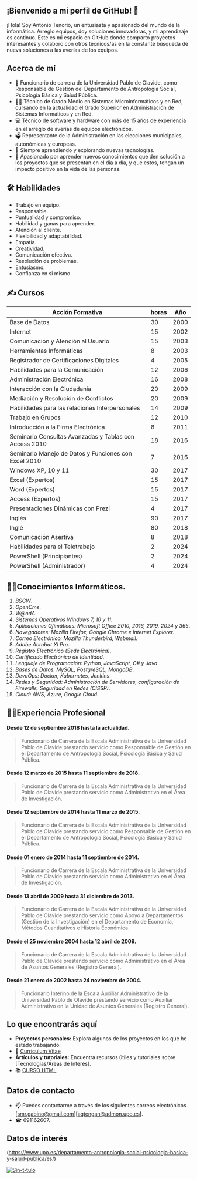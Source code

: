 ## ¡Bienvenido a mi perfil de GitHub! 👋

¡Hola! Soy Antonio Tenorio, un entusiasta y apasionado del mundo de la informática. Arreglo equipos, doy soluciones innovadoras, y mi aprendizaje es continuo. Este es mi espacio en GitHub donde comparto proyectos interesantes y colaboro con otros técnicos/as en la constante búsqueda de nueva soluciones a las averías de los equipos.

## Acerca de mí

- 💼 Funcionario de carrera de la Universidad Pablo de Olavide, como Responsable de Gestión del Departamento de Antropología Social, Psicología Básica y Salud Pública.
- 👨‍🎓 Técnico de Grado Medio en Sistemas Microinformáticos y en Red, cursando en la actualidad el Grado Superior en Administración de Sistemas Informáticos y en Red. 
- 💻 Técnico de software y hardware con más de 15 años de experiencia en el arreglo de averías de equipos electrónicos.
- 🗳  Representante de la Administración en las elecciones municipales, autonómicas y europeas.
- 🌱 Siempre aprendiendo y explorando nuevas tecnologías.
- 🚀 Apasionado por aprender nuevos conocimientos que den solución a los proyectos que se presentan en el día a día, y que estos, tengan un impacto positivo en la vida de las personas.

## 🛠️ Habilidades
- Trabajo en equipo.
- Responsable.
- Puntualidad y compromiso.
- Habilidad  y ganas para aprender.
- Atención al cliente.
- Flexibilidad y adaptabilidad.
- Empatía.
- Creatividad.
- Comunicación efectiva.
- Resolución de problemas.
- Entusiasmo.
- Confianza en si mismo.
  
## ✍ Cursos

|      Acción Formativa                                               | horas | Año  |
|---------------------------------------------------------------------|-------|------|
| Base de Datos                                                       |   30  | 2000 |      
| Internet                                                            |   15  | 2002 |
| Comunicación y Atención al Usuario                                  |   15  | 2003 |
| Herramientas Informáticas                                           |   8   | 2003 |
| Registrador de Certificaciones Digitales                            |   4   | 2005 |
| Habilidades para la Comunicación                                    |   12  | 2006 |
| Administración Electrónica                                          |   16  | 2008 |
| Interacción con la Ciudadania                                       |   20  | 2009 |
| Mediación y Resolución de Conflictos                                |   20  | 2009 |
| Habilidades para las relaciones Interpersonales                     |   14  | 2009 |
| Trabajo en Grupos                                                   |   12  | 2010 |
| Introducción a la Firma Electrónica                                 |   8   | 2011 |
| Seminario Consultas Avanzadas y Tablas con Access 2010              |   18  | 2016 |
| Seminario Manejo de Datos y Funciones con Excel 2010                |   7   | 2016 |
| Windows XP, 10 y 11                                                 |   30  | 2017 |
| Excel (Expertos)                                                    |   15  | 2017 |
| Word (Expertos)                                                     |   15  | 2017 |
| Access (Expertos)                                                   |   15  | 2017 |     
| Presentaciones Dinámicas con Prezi                                  |   4   | 2017 |
| Inglés                                                              |   90  | 2017 |
| Inglé                                                               |   80  | 2018 |
| Comunicación Asertiva                                               |   8   | 2018 |
| Habilidades para el Teletrabajo                                     |   2   | 2024 | 
| PowerShell (Principiantes)                                          |   2   | 2024 |
| PowerShell (Administrador)                                          |   4   | 2024 | 

## 🧑‍💻Conocimientos Informáticos.
1. *BSCW*.
2. *OpenCms*.
3. *W@ndA*.
4. *Sistemas Operativos Windows 7, 10 y 11*.
5. *Aplicaciones Ofimáticas: Microsoft Office 2010, 2016, 2019, 2024 y 365*.
6. *Navegadores: Mozilla Firefox, Google Chrome e Internet Explorer*.
7. *Correo Electrónico: Mozilla Thunderbird, Webmail*.
8. *Adobe Acrobat XI Pro*.
9. *Registro Electrónico (Sede Electrónica)*.
10. *Certificado Electrónico de Identidad*.
11. *Lenguaje de Programación: Python, JavaScript, C# y Java*.
12. *Bases de Datos: MySQL, PostgreSQL, MongoDB*.
13. *DevoOps: Docker, Kubernetes, Jenkins*.
14. *Redes y Seguridad: Administración de Servidores, configuración de Firewalls, Seguridad en Redes (CISSP)*.
15. *Cloud: AWS, Azure, Google Cloud*.

## 🧑‍🔧Experiencia Profesional
#### Desde 12 de septiembre 2018 hasta la actualidad.
> Funcionario de Carrera de la Escala Administrativa de la Universidad Pablo de Olavide prestando servicio como Responsable de Gestión en el Departamento de Antropología Social, Psicología Básica y Salud Pública.
#### Desde 12 marzo de 2015 hasta 11 septiembre de 2018.
> Funcionario de Carrera de la Escala Administrativa de la Universidad Pablo de Olavide prestando servicio como Administrativo en el Área de Investigación.
#### Desde 12 septiembre de 2014 hasta 11 marzo de 2015.
>  Funcionario de Carrera de la Escala Administrativa de la Universidad Pablo de Olavide prestando servicio como Responsable de Gestión en el Departamento de Antropología Social, Psicología Básica y Salud Pública.
#### Desde 01 enero de 2014 hasta 11 septiembre de 2014.
> Funcionario de Carrera de la Escala Administrativa de la Universidad Pablo de Olavide prestando servicio como Administrativo en el Área de Investigación.
#### Desde 13 abril de 2009 hasta 31 diciembre de 2013.
> Funcionario de Carrera de la Escala Administrativa de la Universidad Pablo de Olavide prestando servicio como Apoyo a Departamentos (Gestión de la Investigación) en el Departamento de Economía, Métodos Cuantitativos e Historia Económica.
#### Desde el 25 noviembre 2004 hasta 12 abril de 2009.
> Funcionario de Carrera de la Escala Administrativa de la Universidad Pablo de Olavide prestando servicio como Administrativo en el Área de Asuntos Generales (Registro General).
#### Desde 21 enero de 2002 hasta 24 noviembre de 2004.
> Funcionario Interino de la Escala Auxiliar Administrativo de la Universidad Pablo de Olavide prestando servicio como Auxiliar Administrativo en la Unidad de Asuntos Generales (Registro General).
## Lo que encontrarás aquí

- **Proyectos personales:** Explora algunos de los proyectos en los que he estado trabajando.
- 📙  [Currículum Vitae](Memoria_Dpto_ASPBSP.pdf)
- **Artículos y tutoriales:** Encuentra recursos útiles y tutoriales sobre [Tecnologías/Áreas de Interés].
- 📚  [CURSO HTML](HTML_basico.pdf)


## Datos de contacto

- 📫 Puedes contactarme a través de los siguientes correos electrónicos [smr.gabino@gmail.com][agtengan@admon.upo.es].
- ☎  691162607.

## Datos de interés

(https://www.upo.es/departamento-antropologia-social-psicologia-basica-y-salud-publica/es/)

<a href='https://postimages.org/' target='_blank'><img src='https://i.postimg.cc/xqrYch2v/Sin-t-tulo.jpg' border='0' alt='Sin-t-tulo'/></a>



